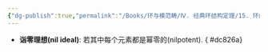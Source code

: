 ```yaml
---
{"dg-publish":true,"permalink":"/Books/环与模范畴/Ⅳ. 经典环结构定理/15. 环的根—局部环和Artin环/","dgPassFrontmatter":true,"created":"2024-07-05T15:52:06.842+08:00","updated":"2024-08-07T10:48:10.454+08:00"}
---
```


+ **诣零理想(nil ideal)**: 若其中每个元素都是幂零的(nilpotent).
{ #dc826a}
